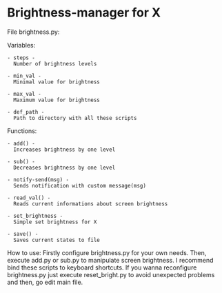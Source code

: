 # Brightness-manager for X
File brightness.py:

  Variables:
  
    - steps - 
      Number of brightness levels

    - min_val -
      Minimal value for brightness

    - max_val -
      Maximum value for brightness
      
    - def_path -
      Path to directory with all these scripts
     
  Functions:
  
    - add() -
      Increases brightness by one level
    
    - sub() -
      Decreases brightness by one level
      
    - notify-send(msg) -
      Sends notification with custom message(msg)
    
    - read_val() -
      Reads current informations about screen brightness
      
    - set_brightness -
      Simple set brightness for X
      
    - save() -
      Saves current states to file

How to use:
  Firstly configure brightness.py for your own needs.
  Then, execute add.py or sub.py to manipulate screen brightness.
  I recommend bind these scripts to keyboard shortcuts.
  If you wanna reconfigure brightness.py just execute reset_bright.py to avoid unexpected problems and then, go edit main file.
